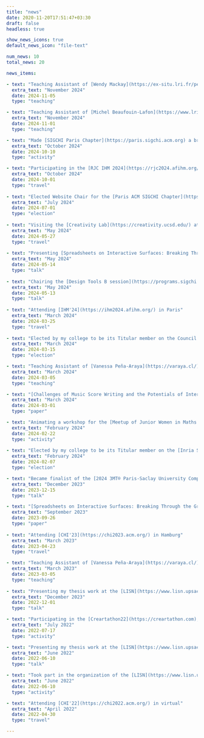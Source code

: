 ```yaml
---
title: "news"
date: 2020-11-20T17:51:47+03:30
draft: false
headless: true

show_news_icons: true
default_news_icon: "file-text"

num_news: 10
total_news: 20

news_items:

- text: "Teaching Assistant of [Wendy Mackay](https://ex-situ.lri.fr/people/mackay) for the [Design of Interactive Systems](https://ex-situ.lri.fr/teaching/dois-2024-design-of-interactive-systems) course"
  extra_text: "November 2024"
  date: 2024-11-05
  type: "teaching"

- text: "Teaching Assistant of [Michel Beaufouin-Lafon](https://www.lri.fr/~mbl/eintroduction.html) for the [Introduction to Human-Computer Interaction](https://www.lri.fr/~mbl/ENS/FONDIHM/2013/) french version of the course"
  extra_text: "November 2024"
  date: 2024-11-01
  type: "teaching"

- text: "Made [SIGCHI Paris Chapter](https://paris.sigchi.acm.org) a brand new website!"
  extra_text: "October 2024"
  date: 2024-10-10
  type: "activity"

- text: "Participating in the [RJC IHM 2024](https://rjc2024.afihm.org/) Summer School"
  extra_text: "October 2024"
  date: 2024-10-01
  type: "travel"
  
- text: "Elected Website Chair for the [Paris ACM SIGCHI Chapter](https://paris.sigchi.acm.org/homepage/home.php)"
  extra_text: "July 2024"
  date: 2024-07-01
  type: "election"
  
- text: "Visiting the [Creativity Lab](https://creativity.ucsd.edu/) at [University of California San Diego](https://ucsd.edu/)"
  extra_text: "May 2024"
  date: 2024-05-27
  type: "travel"
  
- text: "Presenting [Spreadsheets on Interactive Surfaces: Breaking Through the Grid with the Pen](https://dl.acm.org/doi/10.1145/3630097) and [Challenges of Music Score Writing and the Potentials of Interactive Surfaces](https://dl.acm.org/doi/10.1145/3613904.3642079) at [CHI'24](https://chi2024.acm.org/)"
  extra_text: "May 2024"
  date: 2024-05-14
  type: "talk"
  
- text: "Chairing the [Design Tools B session](https://programs.sigchi.org/chi/2024/program/session/156169) at [CHI'24](https://chi2024.acm.org/) in Honolulu"
  extra_text: "May 2024"
  date: 2024-05-13
  type: "talk"
  
- text: "Attending [IHM'24](https://ihm2024.afihm.org/) in Paris"
  extra_text: "March 2024"
  date: 2024-03-25
  type: "travel"
  
- text: "Elected by my college to be its Titular member on the Council and Pole Committee of the Doctoral School"
  extra_text: "March 2024"
  date: 2024-03-15
  type: "election"

- text: "Teaching Assistant of [Vanessa Peña-Araya](https://varaya.cl/) for the [HCI Master](https://www.universite-paris-saclay.fr/en/education/master/computer-science/m1-human-computer-interaction )'s Winter School"
  extra_text: "March 2024"
  date: 2024-03-05
  type: "teaching"

- text: "[Challenges of Music Score Writing and the Potentials of Interactive Surfaces](https://dl.acm.org/doi/10.1145/3613904.3642079) accepted to [ACM CHI'24](https://chi2024.acm.org/)"
  extra_text: "March 2024"
  date: 2024-03-01
  type: "paper"

- text: "Animating a workshop for the [Meetup of Junior Women in Maths and Computer Science](https://filles-et-maths.fr/rjmi/)"
  extra_text: "February 2024"
  date: 2024-02-22
  type: "activity"
  
- text: "Elected by my college to be its Titular member on the [Inria Saclay Center Committee](https://intranet.inria.fr/Inria/Instances/Comite-de-centre/Presentation)"
  extra_text: "February 2024"
  date: 2024-02-07
  type: "election"

- text: "Became finalist of the [2024 3MT® Paris-Saclay University Competition](https://www.universite-paris-saclay.fr/three-minute-thesis-competition-3mtr#home200832)"
  extra_text: "December 2023"
  date: 2023-12-15
  type: "talk"

- text: "[Spreadsheets on Interactive Surfaces: Breaking Through the Grid with the Pen](https://dl.acm.org/doi/10.1145/3630097) accepted to [ACM ToCHI](https://dl.acm.org/journal/tochi)"
  extra_text: "September 2023"
  date: 2023-09-26
  type: "paper"
  
- text: "Attending [CHI'23](https://chi2023.acm.org/) in Hamburg"
  extra_text: "March 2023"
  date: 2023-04-23
  type: "travel"

- text: "Teaching Assistant of [Vanessa Peña-Araya](https://varaya.cl/) for the [HCI Master](https://www.universite-paris-saclay.fr/en/education/master/computer-science/m1-human-computer-interaction )'s Winter School"
  extra_text: "March 2023"
  date: 2023-03-05
  type: "teaching"
  
- text: "Presenting my thesis work at the [LISN](https://www.lisn.upsaclay.fr/) Day"
  extra_text: "December 2023"
  date: 2022-12-01
  type: "talk"

- text: "Participating in the [Creartathon22](https://creartathon.com), a creative hackaton"
  extra_text: "July 2022"
  date: 2022-07-17
  type: "activity"

- text: "Presenting my thesis work at the [LISN](https://www.lisn.upsaclay.fr/) PhD Days"
  extra_text: "June 2022"
  date: 2022-06-10
  type: "talk"

- text: "Took part in the organization of the [LISN](https://www.lisn.upsaclay.fr/) PhD Days"
  extra_text: "June 2022"
  date: 2022-06-10
  type: "activity"

- text: "Attending [CHI'22](https://chi2022.acm.org/) in virtual"
  extra_text: "April 2022"
  date: 2022-04-30
  type: "travel"

---
```

